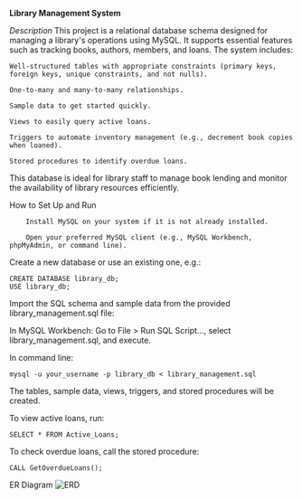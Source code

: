 **Library Management System**

*Description*
This project is a relational database schema designed for managing a library's operations using MySQL. It supports essential features such as tracking books, authors, members, and loans. The system includes:

    Well-structured tables with appropriate constraints (primary keys, foreign keys, unique constraints, and not nulls).

    One-to-many and many-to-many relationships.

    Sample data to get started quickly.

    Views to easily query active loans.

    Triggers to automate inventory management (e.g., decrement book copies when loaned).

    Stored procedures to identify overdue loans.

This database is ideal for library staff to manage book lending and monitor the availability of library resources efficiently.

How to Set Up and Run

        Install MySQL on your system if it is not already installed.

        Open your preferred MySQL client (e.g., MySQL Workbench, phpMyAdmin, or command line).

Create a new database or use an existing one, e.g.:


    CREATE DATABASE library_db;
    USE library_db;
    
Import the SQL schema and sample data from the provided library_management.sql file:

In MySQL Workbench:
    Go to File > Run SQL Script..., select library_management.sql, and execute.

In command line:

    mysql -u your_username -p library_db < library_management.sql
    
The tables, sample data, views, triggers, and stored procedures will be created.

To view active loans, run:

    SELECT * FROM Active_Loans;
    
To check overdue loans, call the stored procedure:

    CALL GetOverdueLoans();
    
ER Diagram
![ERD](https://github.com/user-attachments/assets/19f2edd8-2565-434a-871e-82a0c322b03c)
